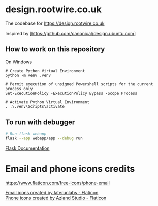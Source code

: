 # design.rootwire.co.uk
The codebase for https://design.rootwire.co.uk


Inspired by [https://github.com/canonical/design.ubuntu.com]


## How to work on this repository

On Windows
```pwsh
# Create Python Virtual Environment
python -m venv .venv

# Permit execution of unsigned Powershell scripts for the current process only
Set-ExecutionPolicy -ExecutionPolicy Bypass -Scope Process 

# Activate Python Virtual Environment
. .\.venv\Scripts\activate
```

## To run with debugger

```bash
# Run flask webapp
flask --app webapp/app --debug run
```

[Flask Documentation](https://flask.palletsprojects.com/en/3.0.x/quickstart/)


# Email and phone icons credits

https://www.flaticon.com/free-icons/phone-email

<a href="https://www.flaticon.com/free-icons/email" title="email icons">Email icons created by laterunlabs - Flaticon</a><br>
<a href="https://www.flaticon.com/free-icons/phone" title="phone icons">Phone icons created by Azland Studio - Flaticon</a>